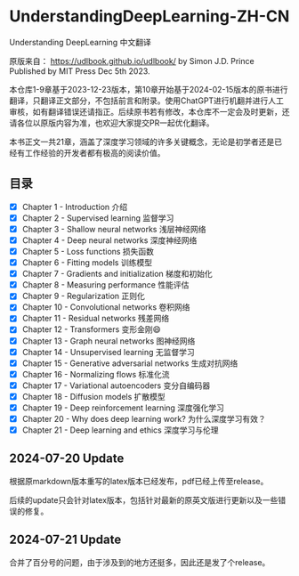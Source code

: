 # UnderstandingDeepLearning-ZH-CN

Understanding DeepLearning 中文翻译

原版来自： https://udlbook.github.io/udlbook/
by Simon J.D. Prince
Published by MIT Press Dec 5th 2023.

本仓库1-9章基于2023-12-23版本，第10章开始基于2024-02-15版本的原书进行翻译，只翻译正文部分，不包括前言和附录。使用ChatGPT进行机翻并进行人工审核，如有翻译错误还请指正。后续原书若有修改，本仓库不一定会及时更新，还请各位以原版内容为准，也欢迎大家提交PR一起优化翻译。

本书正文一共21章，涵盖了深度学习领域的许多关键概念，无论是初学者还是已经有工作经验的开发者都有极高的阅读价值。

## 目录

- [X] Chapter 1 - Introduction 介绍
- [X] Chapter 2 - Supervised learning 监督学习
- [X] Chapter 3 - Shallow neural networks 浅层神经网络
- [X] Chapter 4 - Deep neural networks 深度神经网络
- [X] Chapter 5 - Loss functions 损失函数
- [X] Chapter 6 - Fitting models 训练模型
- [X] Chapter 7 - Gradients and initialization 梯度和初始化
- [X] Chapter 8 - Measuring performance 性能评估
- [X] Chapter 9 - Regularization 正则化
- [X] Chapter 10 - Convolutional networks 卷积网络
- [X] Chapter 11 - Residual networks 残差网络
- [X] Chapter 12 - Transformers 变形金刚😄
- [X] Chapter 13 - Graph neural networks 图神经网络
- [X] Chapter 14 - Unsupervised learning 无监督学习
- [X] Chapter 15 - Generative adversarial networks 生成对抗网络
- [X] Chapter 16 - Normalizing flows 标准化流
- [X] Chapter 17 - Variational autoencoders 变分自编码器
- [X] Chapter 18 - Diffusion models 扩散模型
- [X] Chapter 19 - Deep reinforcement learning 深度强化学习
- [X] Chapter 20 - Why does deep learning work? 为什么深度学习有效？
- [X] Chapter 21 - Deep learning and ethics 深度学习与伦理

## 2024-07-20 Update
根据原markdown版本重写的latex版本已经发布，pdf已经上传至release。

后续的update只会针对latex版本，包括针对最新的原英文版进行更新以及一些错误的修复。

## 2024-07-21 Update
合并了百分号的问题，由于涉及到的地方还挺多，因此还是发了个release。
